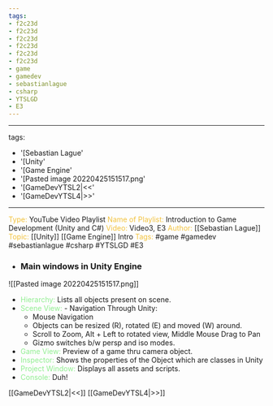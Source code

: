 ```yaml
---
tags:
- f2c23d
- f2c23d
- f2c23d
- f2c23d
- f2c23d
- f2c23d
- game
- gamedev
- sebastianlague
- csharp
- YTSLGD
- E3
---
```


---
tags:
- '[Sebastian Lague'
- '[Unity'
- '[Game Engine'
- '[Pasted image 20220425151517.png'
- '[GameDevYTSL2|<<'
- '[GameDevYTSL4|>>'
---

<span style="color: #f2c23d;">Type:</span> YouTube Video Playlist
<span style="color: #f2c23d;">Name of Playlist:</span> Introduction to Game Development (Unity and C#)
<span style="color: #f2c23d;">Video: </span>Video3, E3
<span style="color: #f2c23d;">Author: 
</span> [[Sebastian Lague]]
<span style="color: #f2c23d;">Topic: </span> [[Unity]] [[Game Engine]] Intro
<span style="color: #f2c23d;">Tags:</span> #game  #gamedev  #sebastianlague  #csharp  #YTSLGD  #E3

- ### Main windows in Unity Engine
![[Pasted image 20220425151517.png]]

- <span style="color:lightgreen;">Hierarchy:</span> Lists all objects present on scene.
- <span style="color:lightgreen;">Scene View:</span> - Navigation Through Unity:
	- Mouse Navigation
	- Objects can be resized (R), rotated (E) and moved (W) around.
	- Scroll to Zoom, Alt + Left to rotated view, Middle Mouse Drag to Pan
	- Gizmo switches b/w persp and iso modes.
- <span style="color:lightgreen;">Game View:</span> Preview of a game thru camera object.
- <span style="color:lightgreen;">Inspector:</span> Shows the properties of the Object which are classes in Unity
- <span style="color:lightgreen;">Project Window:</span> Displays all assets and scripts.
- <span style="color:lightgreen;">Console:</span> Duh!



[[GameDevYTSL2|<<]] [[GameDevYTSL4|>>]] 